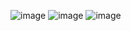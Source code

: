 ![image](https://github.com/MuhDavin213/FaseOne_123/assets/114916198/2a190d40-e7c8-4530-80d4-555aa5319e14)
![image](https://github.com/MuhDavin213/FaseOne_123/assets/114916198/29b43e60-f22d-471a-8e77-e707a5d57a15)
![image](https://github.com/MuhDavin213/FaseOne_123/assets/114916198/0bd1dbce-8158-476d-b2c9-ad2c2fa01b82)


